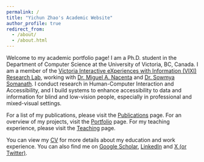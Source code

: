 ```yaml
---
permalink: /
title: "Yichun Zhao's Academic Website"
author_profile: true
redirect_from: 
  - /about/
  - /about.html
---
```


Welcome to my academic portfolio page! I am a Ph.D. student in the Department of Computer Science at the University of Victoria, BC, Canada. I am a member of the [Victoria Interactive eXperiences with Information (VIXI) Research Lab](https://vixi.cs.uvic.ca/), working with [Dr. Miguel A. Nacenta](https://nacenta.com/) and [Dr. Sowmya Somanath](https://vixi.cs.uvic.ca/people/sowmya-somanath-2020-06-18/). I conduct research in Human-Computer Interaction and Accessibility, and I build systems to enhance accessibility to data and information for blind and low-vision people, especially in professional and mixed-visual settings. 

<!-- I am also part of the [NSERC Visual and Automated Disease Analytics (VADA) Graduate Training Program](https://vada.cs.umanitoba.ca/profiles/yichun-zhao/), a collaborative program between the University of Manitoba and the University of Victoria. -->

For a list of my publications, please visit the [Publications](/publications/) page. For an overview of my projects, visit the [Portfolio](/portfolio/) page. For my teaching experience, please visit the [Teaching](/teaching/) page. 

You can view my [CV](/cv/) for more details about my education and work experience. You can also find me on [Google Scholar](https://scholar.google.ca/citations?user=sBdn2mgAAAAJ&hl=en), [LinkedIn](https://www.linkedin.com/in/yichunzhao/) and [X (or Twitter)](https://twitter.com/yichunzhao6).
